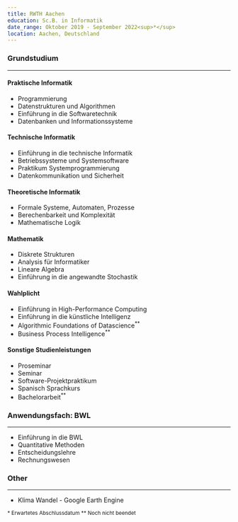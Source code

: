 ```yaml
---
title: RWTH Aachen
education: Sc.B. in Informatik
date_range: Oktober 2019 - September 2022<sup>*</sup>
location: Aachen, Deutschland
---
```

<div class="w-full min-w-full">
	<h3 class="min-w-full">Grundstudium</h3>
	<hr>
	<div class="cell">
		<h4>Praktische Informatik</h4>
		<ul>
			<li>Programmierung</li>
			<li>Datenstrukturen und Algorithmen</li>
			<li>Einführung in die Softwaretechnik</li>
			<li>Datenbanken und Informationssysteme</li>
		</ul>
	</div>
	<div class="cell">
		<h4>Technische Informatik</h4>
		<ul>
			<li>Einführung in die technische Informatik</li>
			<li>Betriebssysteme und Systemsoftware</li>
			<li>Praktikum Systemprogrammierung</li>
			<li>Datenkommunikation und Sicherheit</li>
		</ul>
	</div>
	<div class="cell">
		<h4>Theoretische Informatik</h4>
		<ul>
			<li>Formale Systeme, Automaten, Prozesse</li>
			<li>Berechenbarkeit und Komplexität</li>
			<li>Mathematische Logik</li>
		</ul>
	</div>
	<div class="cell">
		<h4>Mathematik</h4>
		<ul>
			<li>Diskrete Strukturen</li>
			<li>Analysis für Informatiker</li>
			<li>Lineare Algebra</li>
			<li>Einführung in die angewandte Stochastik</li>
		</ul>
	</div>
	<div class="cell">
		<h4>Wahlplicht</h4>
		<ul>
			<li>Einführung in High-Performance Computing</li>
			<li>Einführung in die künstliche Intelligenz</li>
			<li>Algorithmic Foundations of Datascience<sup>**</sup></li>
			<li>Business Process Intelligence<sup>**</sup></li>
		</ul>
	</div>
	<div class="cell">
		<h4>Sonstige Studienleistungen</h4>
		<ul>
			<li><document-download path="/Proseminar.pdf">Proseminar</document-download></li>
			<li><document-download path="/Seminar.pdf">Seminar</document-download></li>
			<li>Software-Projektpraktikum</li>
			<li>Spanisch Sprachkurs</li>
			<li>Bachelorarbeit<sup>**</sup></li>
		</ul>
	</div>
</div>

<div class="w-full min-w-full">
	<h3 class="min-w-full">Anwendungsfach: BWL</h3>
	<hr>
	<div class="cell-non-md">
		<ul>
			<li>Einführung in die BWL</li>
			<li>Quantitative Methoden</li>
			<li>Entscheidungslehre</li>
			<li>Rechnungswesen</li>
		</ul>
	</div>
</div>

<div class="w-full min-w-full">
	<h3 class="min-w-full">Other</h3>
	<hr>
	<div class="cell-non-md">
		<ul>
			<li>Klima Wandel - Google Earth Engine</li>
		</ul>
	</div>
</div>

<div class="w-full min-w-full flex justify-start">
	<sup class="sup mr-2">
	* Erwartetes Abschlussdatum
	</sup>
	<sup class="sup mr-2">
	** Noch nicht beendet
	</sup>
</div>